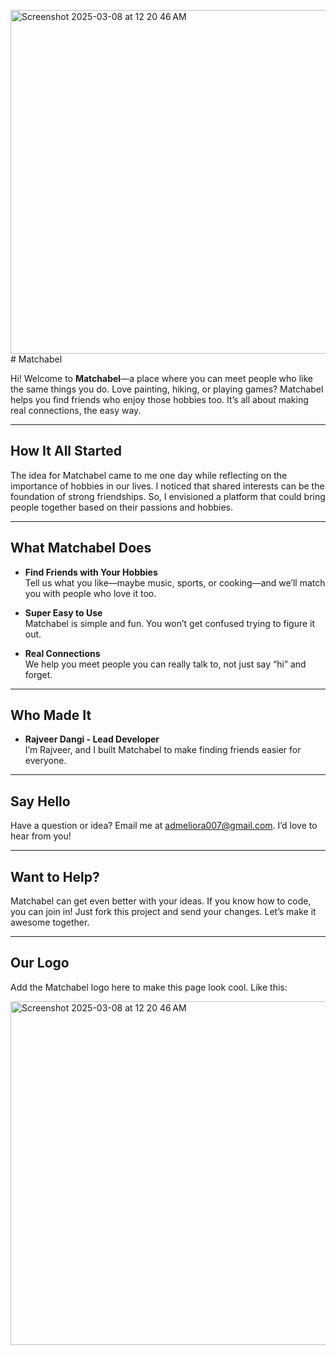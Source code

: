 <img width="550" alt="Screenshot 2025-03-08 at 12 20 46 AM" src="https://github.com/user-attachments/assets/199146a8-0795-49a5-aa29-4c730cea5e06" /># Matchabel

Hi! Welcome to **Matchabel**—a place where you can meet people who like the same things you do. Love painting, hiking, or playing games? Matchabel helps you find friends who enjoy those hobbies too. It’s all about making real connections, the easy way.

---

## How It All Started

The idea for Matchabel came to me one day while reflecting on the importance of hobbies in our lives. I noticed that shared interests can be the foundation of strong friendships. So, I envisioned a platform that could bring people together based on their passions and hobbies.

---

## What Matchabel Does

- **Find Friends with Your Hobbies**  
  Tell us what you like—maybe music, sports, or cooking—and we’ll match you with people who love it too.

- **Super Easy to Use**  
  Matchabel is simple and fun. You won’t get confused trying to figure it out.

- **Real Connections**  
  We help you meet people you can really talk to, not just say “hi” and forget.

---

## Who Made It

- **Rajveer Dangi - Lead Developer**  
  I’m Rajveer, and I built Matchabel to make finding friends easier for everyone.

---

## Say Hello

Have a question or idea? Email me at [admeliora007@gmail.com](mailto:admeliora007@gmail.com). I’d love to hear from you!

---

## Want to Help?

Matchabel can get even better with your ideas. If you know how to code, you can join in! Just fork this project and send your changes. Let’s make it awesome together.

---

## Our Logo

Add the Matchabel logo here to make this page look cool. Like this:

<img width="550" alt="Screenshot 2025-03-08 at 12 20 46 AM" src="https://github.com/user-attachments/assets/7e211bed-ef16-4464-aee5-b3555d1ee7a2" />

